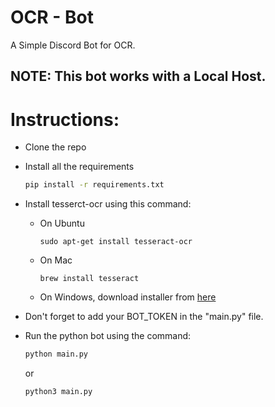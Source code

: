 # OCR - Bot
A Simple Discord Bot for OCR.

## NOTE: This bot works with a Local Host.

# Instructions:
 - Clone the repo
 - Install all the requirements
     ```sh
    pip install -r requirements.txt
    ```
- Install tesserct-ocr using this command:
    - On Ubuntu
      ```
      sudo apt-get install tesseract-ocr
      ```
    - On Mac
      ```
      brew install tesseract
      ```
    - On Windows, download installer from [here](https://github.com/UB-Mannheim/tesseract/wiki)
 
- Don't forget to add your BOT_TOKEN in the "main.py" file.

- Run the python bot using the command: 
    ```sh
    python main.py
   ```
    or
    ```sh
    python3 main.py
    ```
 
